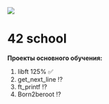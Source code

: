 <img src="https://badge42.herokuapp.com/api/stats/mmariel?privacyEmail=true"/>

# 42 school
**Проекты основного обучения:**

1) libft 125%  &#9989;
2) get_next_line &#8265;
3) ft_printf &#8265;
4) Born2beroot &#8265;










































